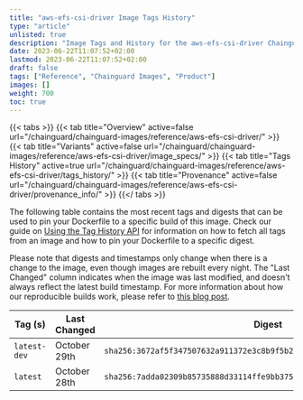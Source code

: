 ```yaml
---
title: "aws-efs-csi-driver Image Tags History"
type: "article"
unlisted: true
description: "Image Tags and History for the aws-efs-csi-driver Chainguard Image"
date: 2023-06-22T11:07:52+02:00
lastmod: 2023-06-22T11:07:52+02:00
draft: false
tags: ["Reference", "Chainguard Images", "Product"]
images: []
weight: 700
toc: true
---
```


{{< tabs >}}
{{< tab title="Overview" active=false url="/chainguard/chainguard-images/reference/aws-efs-csi-driver/" >}}
{{< tab title="Variants" active=false url="/chainguard/chainguard-images/reference/aws-efs-csi-driver/image_specs/" >}}
{{< tab title="Tags History" active=true url="/chainguard/chainguard-images/reference/aws-efs-csi-driver/tags_history/" >}}
{{< tab title="Provenance" active=false url="/chainguard/chainguard-images/reference/aws-efs-csi-driver/provenance_info/" >}}
{{</ tabs >}}

The following table contains the most recent tags and digests that can be used to pin your Dockerfile to a specific build of this image. Check our guide on [Using the Tag History API](/chainguard/chainguard-images/using-the-tag-history-api/) for information on how to fetch all tags from an image and how to pin your Dockerfile to a specific digest.

Please note that digests and timestamps only change when there is a change to the image, even though images are rebuilt every night. The "Last Changed" column indicates when the image was last modified, and doesn't always reflect the latest build timestamp. For more information about how our reproducible builds work, please refer to [this blog post](https://www.chainguard.dev/unchained/reproducing-chainguards-reproducible-image-builds).

| Tag (s)       | Last Changed | Digest                                                                    |
|---------------|--------------|---------------------------------------------------------------------------|
|  `latest-dev` | October 29th | `sha256:3672af5f347507632a911372e3c8b9f5b2fbc58c4da6a01919cf1f7032213d43` |
|  `latest`     | October 28th | `sha256:7adda02309b85735888d33114ffe9bb375102a3699a0665c0495f1704cb1575d` |

